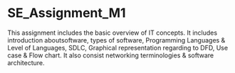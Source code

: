 # SE_Assignment_M1
This assignment includes the basic overview of IT concepts. It includes introduction 
aboutsoftware, types of software, Programming Languages & Level of Languages, SDLC,
Graphical representation regarding to DFD, Use case & Flow chart. It also consist networking
terminologies & software architecture.

